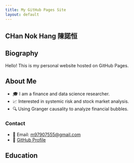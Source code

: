 ```yaml
---
title: My GitHub Pages Site
layout: default
---
```

## CHan Nok Hang 陳諾恒
## Biography

Hello! This is my personal website hosted on GitHub Pages.

## About Me
- 🎓 I am a finance and data science researcher.
- 📈 Interested in systemic risk and stock market analysis.
- 🔍 Using Granger causality to analyze financial bubbles.

### Contact
- 📧 Email: m97907555@gmail.com
- 🔗 [GitHub Profile](https://github.com/ChanNokHang)

## Education

